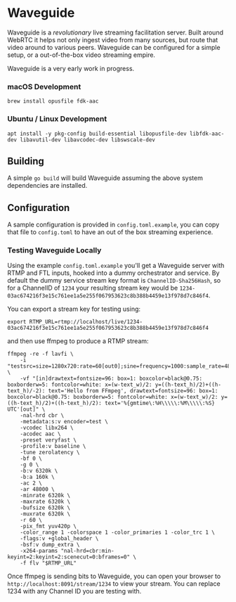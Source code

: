 # Waveguide
Waveguide is a _revolutionary_ live streaming facilitation server. Built around WebRTC it helps not only ingest video from many sources, but route that video around to various peers. Waveguide can be configured for a simple setup, or a out-of-the-box video streaming empire.

Waveguide is a very early work in progress.

### macOS Development
```
brew install opusfile fdk-aac
```

### Ubuntu / Linux Development
```
apt install -y pkg-config build-essential libopusfile-dev libfdk-aac-dev libavutil-dev libavcodec-dev libswscale-dev
```

## Building
A simple `go build` will build Waveguide assuming the above system dependencies are installed.

## Configuration
A sample configuration is provided in `config.toml.example`, you can copy that file to `config.toml` to have an out of the box streaming experience.

### Testing Waveguide Locally
Using the example `config.toml.example` you'll get a Waveguide server with RTMP and FTL inputs, hooked into a dummy orchestrator and service. By default the dummy service stream key format is `ChannelID-Sha256Hash`, so for a ChannelID of `1234` your resulting stream key would be `1234-03ac674216f3e15c761ee1a5e255f067953623c8b388b4459e13f978d7c846f4`.

You can export a stream key for testing using: 
```
export RTMP_URL=rtmp://localhost/live/1234-03ac674216f3e15c761ee1a5e255f067953623c8b388b4459e13f978d7c846f4
```
and then use ffmpeg to produce a RTMP stream:
```
ffmpeg -re -f lavfi \
    -i "testsrc=size=1280x720:rate=60[out0];sine=frequency=1000:sample_rate=48000[out1]" \
    -vf "[in]drawtext=fontsize=96: box=1: boxcolor=black@0.75: boxborderw=5: fontcolor=white: x=(w-text_w)/2: y=((h-text_h)/2)+((h-text_h)/-2): text='Hello from FFmpeg', drawtext=fontsize=96: box=1: boxcolor=black@0.75: boxborderw=5: fontcolor=white: x=(w-text_w)/2: y=((h-text_h)/2)+((h-text_h)/2): text='%{gmtime\:%H\\\\\:%M\\\\\:%S} UTC'[out]" \
    -nal-hrd cbr \
    -metadata:s:v encoder=test \
    -vcodec libx264 \
    -acodec aac \
    -preset veryfast \
    -profile:v baseline \
    -tune zerolatency \
    -bf 0 \
    -g 0 \
    -b:v 6320k \
    -b:a 160k \
    -ac 2 \
    -ar 48000 \
    -minrate 6320k \
    -maxrate 6320k \
    -bufsize 6320k \
    -muxrate 6320k \
    -r 60 \
    -pix_fmt yuv420p \
    -color_range 1 -colorspace 1 -color_primaries 1 -color_trc 1 \
    -flags:v +global_header \
    -bsf:v dump_extra \
    -x264-params "nal-hrd=cbr:min-keyint=2:keyint=2:scenecut=0:bframes=0" \
    -f flv "$RTMP_URL"
```

Once ffmpeg is sending bits to Waveguide, you can open your browser to `http://localhost:8091/stream/1234` to view your stream. You can replace 1234 with any Channel ID you are testing with.